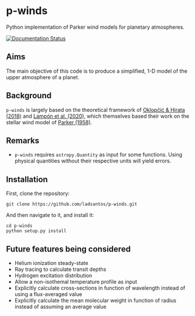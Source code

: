 # p-winds
 Python implementation of Parker wind models for planetary atmospheres.

[![Documentation Status](https://readthedocs.org/projects/p-winds/badge/?version=latest)](https://p-winds.readthedocs.io/en/latest/?badge=latest)

Aims
----
The main objective of this code is to produce a simplified, 1-D model of the upper atmosphere of a planet.

Background
----------
`p-winds` is largely based on the theoretical framework of [Oklopčić & Hirata (2018)](https://ui.adsabs.harvard.edu/abs/2018ApJ...855L..11O/abstract) and [Lampón et al. (2020)](https://ui.adsabs.harvard.edu/abs/2020A%26A...636A..13L/abstract), which themselves based their work on the stellar wind model of [Parker (1958)](https://ui.adsabs.harvard.edu/abs/1958ApJ...128..664P/abstract).

Remarks
-------
- `p-winds` requires ``astropy.Quantity`` as input for some functions. Using physical quantities without their respective units will yield errors.

Installation
------------
First, clone the repository:
```angular2html
git clone https://github.com/ladsantos/p-winds.git
```
And then navigate to it, and install it:
```angular2html
cd p-winds
python setup.py install
```

Future features being considered
--------
* Helium ionization steady-state
* Ray tracing to calculate transit depths
* Hydrogen excitation distribution
* Allow a non-isothemal temperature profile as input
* Explicitly calculate cross-sections in function of wavelength instead of using a flux-averaged value
* Explicitly calculate the mean molecular weight in function of radius instead of assuming an average value